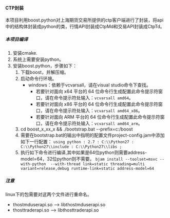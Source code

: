 #### CTP封装
本项目利用boost.python对上海期货交易所提供的ctp客户端进行了封装，将api中的结构体封装成python的类，行情API封装成CtpMd和交易API封装成CtpTd。

##### 本项目编译
1. 安装cmake.
1. 系统上需要安装python。
2. 安装boost.python，步骤如下：
    1. 下载boost，并解压缩。
    2. 启动命令行环境。
        - windows：依赖于vcvarsall，请在visual studio命令下查找。
            - 若要针对面向 x64 平台的 64 位命令行生成配置此命令提示符窗口，请在命令提示符处输入：`vcvarsall amd64`。
            - 若要针对面向 x86 平台的 64 位命令行生成配置此命令提示符窗口，请在命令提示符处输入：`vcvarsall amd64_x86`。
            - 若要针对面向 ARM 平台的 64 位命令行生成配置此命令提示符窗口，请在命令提示符处输入：`vcvarsall amd64_arm`。
    2. cd boost_x_xx_x && ./bootstrap.bat --prefix=c:/boost
    3. 需要在bootstrap.bat的输出中指明的配置文件project-config.jam中添加如下一行配置：
        `using python : 2.7 : C:\\Python27 : C:\\Python27\\include : C:\\Python27\\libs ;`
    3. 执行如下命令进行编译,其中如果是64位python则需要address-model=64，32位python则不需要。
        `bjam install --toolset=msvc --with-python  --with-thread link=static threading=multi variant=release,debug runtime-link=static address-model=64`
    


##### 注意
linux下的包需要对这两个文件进行重命名。
- thostmduserapi.so --> libthostmduserapi.so
- thosttraderapi.so --> libthosttraderapi.so
